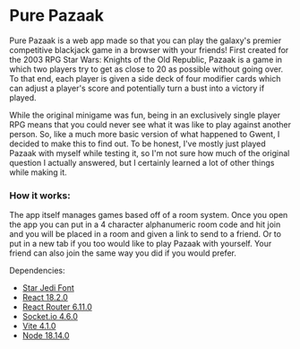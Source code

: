 # Pure Pazaak
Pure Pazaak is a web app made so that you can play the galaxy's premier competitive blackjack game in a browser with your friends! First created for the 2003 RPG Star Wars: Knights of the Old Republic, Pazaak is a game in which two players try to get as close to 20 as possible without going over. To that end, each player is given a side deck of four modifier cards which can adjust a player's score and potentially turn a bust into a victory if played.

While the original minigame was fun, being in an exclusively single player RPG means that you could never see what it was like to play against another person. So, like a much more basic version of what happened to Gwent, I decided to make this to find out. To be honest, I've mostly just played Pazaak with myself while testing it, so I'm not sure how much of the original question I actually answered, but I certainly learned a lot of other things while making it.

### How it works:
The app itself manages games based off of a room system. Once you open the app you can put in a 4 character alphanumeric room code and hit join and you will be placed in a room and given a link to send to a friend. Or to put in a new tab if you too would like to play Pazaak with yourself. Your friend can also join the same way you did if you would prefer.

Dependencies:
- [Star Jedi Font](https://www.dafont.com/star-jedi.font)
- [React 18.2.0](https://react.dev/)
- [React Router 6.11.0](https://reactrouter.com/en/main)
- [Socket.io 4.6.0](https://socket.io/get-started/chat)
- [Vite 4.1.0](https://vitejs.dev/guide/)
- [Node 18.14.0](https://nodejs.org/en/download)
